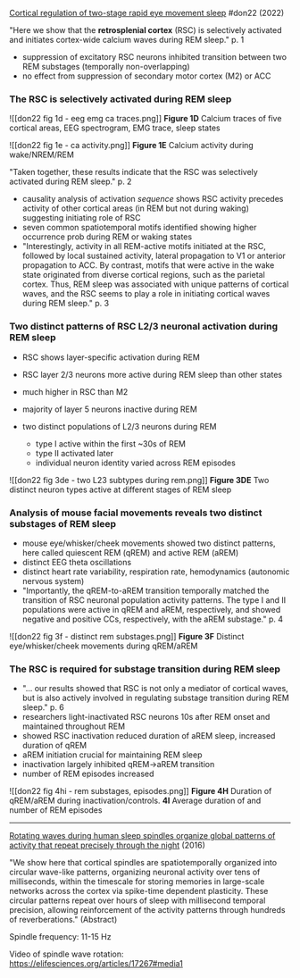 [Cortical regulation of two-stage rapid eye movement sleep](https://doi.org/10.1038/s41593-022-01195-2) #don22 (2022)

"Here we show that the **retrosplenial cortex** (RSC) is selectively activated and initiates cortex-wide calcium waves during REM sleep." p. 1

- suppression of excitatory RSC neurons inhibited transition between two REM substages (temporally non-overlapping)
- no effect from suppression of secondary motor cortex (M2) or ACC

### The RSC is selectively activated during REM sleep

![[don22 fig 1d - eeg emg ca traces.png]]
**Figure 1D** Calcium traces of five cortical areas, EEG spectrogram, EMG trace, sleep states

![[don22 fig 1e - ca activity.png]]
**Figure 1E** Calcium activity during wake/NREM/REM

"Taken together, these results indicate that the RSC was selectively activated during REM sleep." p. 2

- causality analysis of activation *sequence* shows RSC activity precedes activity of other cortical areas (in REM but not during waking) suggesting initiating role of RSC
- seven common spatiotemporal motifs identified showing higher occurrence prob during REM or waking states
- "Interestingly, activity in all REM-active motifs initiated at the RSC, followed by local sustained activity, lateral propagation to V1 or anterior propagation to ACC. By contrast, motifs that were active in the wake state originated from diverse cortical regions, such as the parietal cortex. Thus, REM sleep was associated with unique patterns of cortical waves, and the RSC seems to play a role in initiating cortical waves during REM sleep." p. 3

### Two distinct patterns of RSC L2/3 neuronal activation during REM sleep

- RSC shows layer-specific activation during REM
- RSC layer 2/3 neurons more active during REM sleep than other states
- much higher in RSC than M2
- majority of layer 5 neurons inactive during REM

- two distinct populations of L2/3 neurons during REM
    - type I active within the first ~30s of REM
    - type II activated later
    - individual neuron identity varied across REM episodes

![[don22 fig 3de - two L23 subtypes during rem.png]]
**Figure 3DE** Two distinct neuron types active at different stages of REM sleep

### Analysis of mouse facial movements reveals two distinct substages of REM sleep

- mouse eye/whisker/cheek movements showed two distinct patterns, here called quiescent REM (qREM) and active REM (aREM)
- distinct EEG theta oscillations
- distinct heart rate variability, respiration rate, hemodynamics (autonomic nervous system)
- "Importantly, the qREM-to-aREM transition temporally matched the transition of RSC neuronal population activity patterns. The type I and II populations were active in qREM and aREM, respectively, and showed negative and positive CCs, respectively, with the aREM substage." p. 4

![[don22 fig 3f - distinct rem substages.png]]
**Figure 3F** Distinct eye/whisker/cheek movements during qREM/aREM

### The RSC is required for substage transition during REM sleep

- "... our results showed that RSC is not only a mediator of cortical waves, but is also actively involved in regulating substage transition during REM sleep." p. 6
- researchers light-inactivated RSC neurons 10s after REM onset and maintained throughout REM
- showed RSC inactivation reduced duration of aREM sleep, increased duration of qREM
- aREM initiation crucial for maintaining REM sleep
- inactivation largely inhibited qREM->aREM transition
- number of REM episodes increased

![[don22 fig 4hi - rem substages, episodes.png]]
**Figure 4H** Duration of qREM/aREM during inactivation/controls. **4I** Average duration of and number of REM episodes

---

[Rotating waves during human sleep spindles organize global patterns of activity that repeat precisely through the night](https://doi.org/10.7554/eLife.17267) (2016)

"We show here that cortical spindles are spatiotemporally organized into circular wave-like patterns, organizing neuronal activity over tens of milliseconds, within the timescale for storing memories in large-scale networks across the cortex via spike-time dependent plasticity. These circular patterns repeat over hours of sleep with millisecond temporal precision, allowing reinforcement of the activity patterns through hundreds of reverberations." (Abstract)

Spindle frequency: 11-15 Hz

Video of spindle wave rotation: https://elifesciences.org/articles/17267#media1
